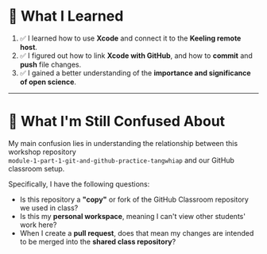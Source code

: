 # 🌱 What I Learned

1. ✅ I learned how to use **Xcode** and connect it to the **Keeling remote host**.
2. ✅ I figured out how to link **Xcode with GitHub**, and how to **commit** and **push** file changes.
3. ✅ I gained a better understanding of the **importance and significance of open science**.
   
---

# 🤔 What I'm Still Confused About

My main confusion lies in understanding the relationship between this workshop repository  
`module-1-part-1-git-and-github-practice-tangwhiap` and our GitHub classroom setup.

Specifically, I have the following questions:

- Is this repository a **"copy"** or fork of the GitHub Classroom repository we used in class?
- Is this my **personal workspace**, meaning I can't view other students' work here?
- When I create a **pull request**, does that mean my changes are intended to be merged into the **shared class repository**?
